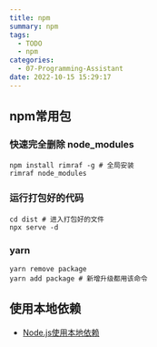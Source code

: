 ```yaml
---
title: npm
summary: npm
tags:
  - TODO
  - npm
categories:
  - 07-Programming-Assistant
date: 2022-10-15 15:29:17
---
```


## npm常用包

### 快速完全删除 node_modules

```shell
npm install rimraf -g # 全局安装
rimraf node_modules
```

### 运行打包好的代码

```shell
cd dist # 进入打包好的文件
npx serve -d
```

### yarn

```shell
yarn remove package
yarn add package # 新增升级都用该命令
```

## 使用本地依赖

+ [Node.js使用本地依赖](https://www.cnblogs.com/blacklsle/p/14787684.html)